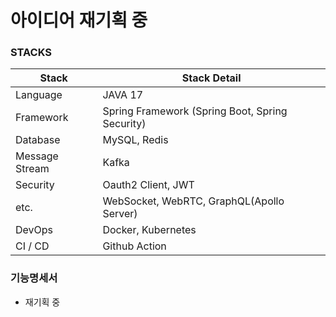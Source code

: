 # 아이디어 재기획 중

### STACKS

| Stack          | Stack Detail                                    |
|----------------|-------------------------------------------------|
| Language       | JAVA 17                                         |
| Framework      | Spring Framework (Spring Boot, Spring Security) |
| Database       | MySQL, Redis                                    |
| Message Stream | Kafka                                           |
| Security       | Oauth2 Client, JWT                              |
| etc.           | WebSocket, WebRTC, GraphQL(Apollo Server)       |
| DevOps         | Docker, Kubernetes                              |
| CI / CD        | Github Action                                   |

### 기능명세서
- 재기획 중